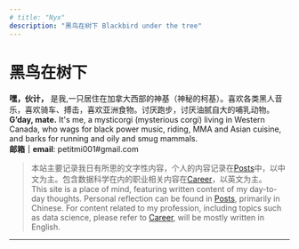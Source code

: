 ```yaml
---
# title: "Nyx"
description: "黑鸟在树下 Blackbird under the tree"
---
```

# 黑鸟在树下
<!-- # <span style="color:#6b21a8">黑鸟在树下 Blackbird under the tree</span>. -->


**嘿，伙计，** 是我,一只居住在加拿大西部的神基（神秘的柯基）。喜欢各类黑人音乐，喜欢骑车、搏击，喜欢亚洲食物。讨厌跑步，讨厌油腻自大的哺乳动物。\
**G’day, mate.** It's me, a mysticorgi (mysterious corgi) living in Western Canada, who wags for black power music, riding, MMA and Asian cuisine, and barks for running and oily and smug mammals. \
**邮箱｜email**: petitmi001#gmail.com


> 本站主要记录我日有所思的文字性内容，个人的内容记录在[Posts](https://petitmi.com/posts)中，以中文为主。包含数据科学在内的职业相关内容在[Career](https://petitmi.com/career)，以英文为主。\
This site is a place of mind, featuring written content of my day-to-day thoughts. Personal reflection can be found in [Posts](https://petitmi.com/posts), primarily in Chinese. For content related to my profession, including topics such as data science, please refer to [Career](https://petitmi.com/career), will be mostly written in English.
---